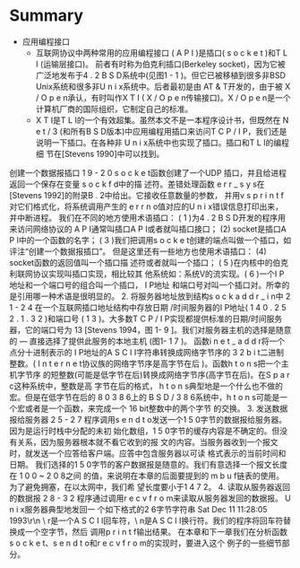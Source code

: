 # Summary

* 应用编程接口
  * 互联网协议中两种常用的应用编程接口 ( A P I )是插口( s o c k e t )和T L I (运输层接口)。
  前者有时称为伯克利插口(Berkeley socket)，因为它被广泛地发布于4 . 2 B S D系统中(见图1 - 1 )。但它已被移植到很多非BSD Unix系统和很多非U n i x系统中。后者最初是由 AT & T开发的，由于被
X / O p e n承认，有时叫作X T I ( X / O p e n传输接口)。X / O p e n是一个计算机厂商的国际组织，它制定自己的标准。
  * X T I是T L I的一个有效超集。虽然本文不是一本程序设计书，但既然在 N e t / 3 (和所有B S D版本)中应用编程用插口来访问T C P / I P，我们还是说明一下插口。在各种非 U n i x系统中也实现了插口。插口和T L I的编程细
节在[Stevens 1990]中可以找到。

创建一个数据报插口
1 9 - 2 0 s o c k e t函数创建了一个UDP 插口，并且给进程返回一个保存在变量 s o c k f d中的描
述符。差错处理函数 e r r _ s y s在[Stevens 1992]的附录B . 2中给出。它接收任意数量的参数，
并用v s p r i n t f对它们格式化，将系统调用产生的 e r r n o值对应的U n i x错误信息打印出来，
并中断进程。
我们在不同的地方使用术语插口： ( 1 )为4 . 2 B S D开发的程序用来访问网络协议的
A P I通常叫插口A P I或者就叫插口接口； (2) socket是插口A P I中的一个函数的名字；
( 3 )我们把调用s o c k e t创建的端点叫做一个插口，如评注“创建一个数据报插口”。
但是这里还有一些地方也使用术语插口： (4) socket函数的返回值叫一个插口描
述符或者就叫一个插口； ( 5 )在内核中的伯克利联网协议实现叫插口实现，相比较其
他系统如：系统V的流实现。( 6 )一个I P地址和一个端口号的组合叫一个插口， I P地址
和端口号对叫一个插口对。所幸的是引用哪一种术语是很明显的。
2. 将服务器地址放到结构s o c k a d d r _ i n中
2 1 - 2 4 在一个互联网插口地址结构中存放日期 /时间服务器的I P地址( 1 4 0 . 2 5 2 . 1 . 3 2 )和端口号
( 1 3 )。大多数T C P / I P实现都提供标准的日期/时间服务器，它的端口号为 13 [Stevens 1994，图
1- 9 ]。我们对服务器主机的选择是随意的 — 直接选择了提供此服务的本地主机 (图1- 1 7 )。
函数i n e t _ a d d r将一个点分十进制表示的 I P地址的A S C I I字符串转换成网络字节序的 3 2
b i t二进制整数。( I n t e r n e t协议族的网络字节序是高字节在后 )。函数h t o n s把一个主机字节序
的短整数(可能是低字节在后)转换成网络字节序(高字节在后)。在S p a r c这种系统中，整数是高
字节在后的格式， h t o n s典型地是一个什么也不做的宏。但是在低字节在后的 8 0 3 8 6上的
B S D / 3 8 6系统中，h t o n s可能是一个宏或者是一个函数，来完成一个 16 bit整数中的两个字节
的交换。
3. 发送数据报给服务器
2 5 - 2 7 程序调用s e n d t o发送一个1 5 0字节的数据报给服务器。因为是运行时栈中分配的未初
始化数组，1 5 0字节的缓存内容是不确定的。但没有关系，因为服务器根本就不看它收到的报
文的内容。当服务器收到一个报文时，就发送一个应答给客户端。应答中包含服务器以可读
格式表示的当前时间和日期。
我们选择的1 5 0字节的客户数据报是随意的。我们有意选择一个报文长度在 1 0 0 ~ 2 0 8之间
的值，来说明在本章的后面要提到的 m b u f链表的使用。为了避免拥塞，在以太网中，我们希
望长度要小于1 4 7 2。
4. 读取从服务器返回的数据报
2 8 - 3 2 程序通过调用r e c v f r o m来读取从服务器发回的数据报。 U n i x服务器典型地发回一
个如下格式的2 6字节字符串
Sat Dec 11 11:28:05 1993\r\n
\ r是一个A S C I I回车符，\ n是A S C I I换行符。我们的程序将回车符替换成一个空字节，然后
调用p r i n t f输出结果。
在本章和下一章我们在分析函数 s o c k e t、s e n d t o和r e c v f r o m的实现时，要进入这个
例子的一些细节部分。
